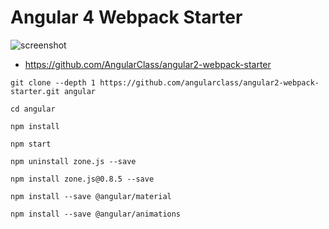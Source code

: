 # Angular 4 Webpack Starter

![screenshot](https://github.com/josoroma/angular4-webpack-starter/raw/master/src/screenshot.gif)

 * https://github.com/AngularClass/angular2-webpack-starter

```
git clone --depth 1 https://github.com/angularclass/angular2-webpack-starter.git angular

cd angular

npm install

npm start
```

```
npm uninstall zone.js --save

npm install zone.js@0.8.5 --save
```

```
npm install --save @angular/material

npm install --save @angular/animations
```

